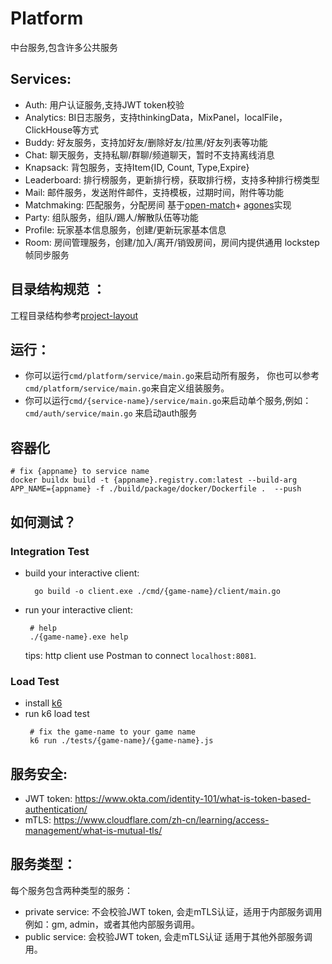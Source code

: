 # Platform

中台服务,包含许多公共服务

## Services:

* Auth: 用户认证服务,支持JWT token校验
* Analytics: BI日志服务，支持thinkingData，MixPanel，localFile，ClickHouse等方式
* Buddy: 好友服务，支持加好友/删除好友/拉黑/好友列表等功能
* Chat: 聊天服务，支持私聊/群聊/频道聊天，暂时不支持离线消息
* Knapsack: 背包服务，支持Item{ID, Count, Type,Expire}
* Leaderboard: 排行榜服务，更新排行榜，获取排行榜，支持多种排行榜类型
* Mail: 邮件服务，发送附件邮件，支持模板，过期时间，附件等功能
* Matchmaking: 匹配服务，分配房间 基于[open-match](https://open-match.dev/site/)+ [agones](https://agones.dev/site/)实现
* Party: 组队服务，组队/踢人/解散队伍等功能
* Profile: 玩家基本信息服务，创建/更新玩家基本信息
* Room: 房间管理服务，创建/加入/离开/销毁房间，房间内提供通用 lockstep 帧同步服务

## 目录结构规范 ：

工程目录结构参考[project-layout](https://github.com/golang-standards/project-layout)

## 运行：

* 你可以运行`cmd/platform/service/main.go`来启动所有服务， 你也可以参考`cmd/platform/service/main.go`来自定义组装服务。
* 你可以运行`cmd/{service-name}/service/main.go`来启动单个服务,例如：`cmd/auth/service/main.go` 来启动auth服务

## 容器化

```shell
# fix {appname} to service name
docker buildx build -t {appname}.registry.com:latest --build-arg APP_NAME={appname} -f ./build/package/docker/Dockerfile .  --push
```

## 如何测试？

### Integration Test

* build your interactive client:
   ```shell
     go build -o client.exe ./cmd/{game-name}/client/main.go 
   ```
* run your interactive client:
    ```shell
     # help
     ./{game-name}.exe help
    ```
  tips: http client use Postman to connect `localhost:8081`.

### Load Test

* install [k6](https://grafana.com/docs/k6/latest/get-started/installation/)
* run k6 load test
   ``` shell
    # fix the game-name to your game name
    k6 run ./tests/{game-name}/{game-name}.js
  ```

## 服务安全:

* JWT token: https://www.okta.com/identity-101/what-is-token-based-authentication/
* mTLS: https://www.cloudflare.com/zh-cn/learning/access-management/what-is-mutual-tls/

## 服务类型：

每个服务包含两种类型的服务：

* private service: 不会校验JWT token, 会走mTLS认证，适用于内部服务调用例如：gm, admin，或者其他内部服务调用。
* public service: 会校验JWT token, 会走mTLS认证 适用于其他外部服务调用。
